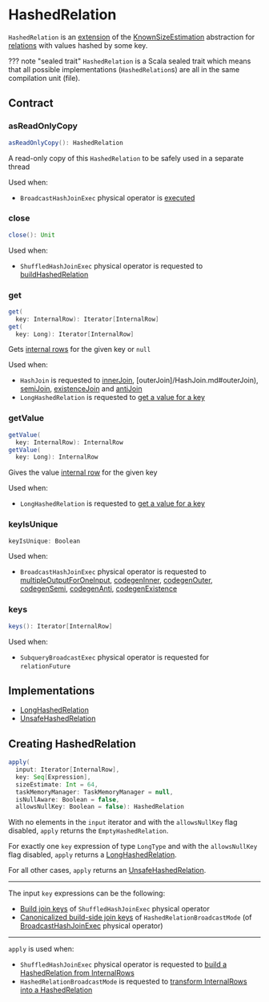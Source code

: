 # HashedRelation

`HashedRelation` is an [extension](#contract) of the [KnownSizeEstimation](../KnownSizeEstimation.md) abstraction for [relations](#implementations) with values hashed by some key.

??? note "sealed trait"
    `HashedRelation` is a Scala sealed trait which means that all possible implementations (`HashedRelation`s) are all in the same compilation unit (file).

## Contract

### <span id="asReadOnlyCopy"> asReadOnlyCopy

```scala
asReadOnlyCopy(): HashedRelation
```

A read-only copy of this `HashedRelation` to be safely used in a separate thread

Used when:

* `BroadcastHashJoinExec` physical operator is [executed](BroadcastHashJoinExec.md#doExecute)

### <span id="close"> close

```scala
close(): Unit
```

Used when:

* `ShuffledHashJoinExec` physical operator is requested to [buildHashedRelation](ShuffledHashJoinExec.md#buildHashedRelation)

### <span id="get"> get

```scala
get(
  key: InternalRow): Iterator[InternalRow]
get(
  key: Long): Iterator[InternalRow]
```

Gets [internal rows](../InternalRow.md) for the given key or `null`

Used when:

* `HashJoin` is requested to [innerJoin](HashJoin.md#innerJoin), [outerJoin]/HashJoin.md#outerJoin), [semiJoin](HashJoin.md#semiJoin), [existenceJoin](HashJoin.md#existenceJoin) and [antiJoin](HashJoin.md#antiJoin)
* `LongHashedRelation` is requested to [get a value for a key](LongHashedRelation.md#get)

### <span id="getValue"> getValue

```scala
getValue(
  key: InternalRow): InternalRow
getValue(
  key: Long): InternalRow
```

Gives the value [internal row](../InternalRow.md) for the given key

Used when:

* `LongHashedRelation` is requested to [get a value for a key](LongHashedRelation.md#getValue)

### <span id="keyIsUnique"> keyIsUnique

```scala
keyIsUnique: Boolean
```

Used when:

* `BroadcastHashJoinExec` physical operator is requested to [multipleOutputForOneInput](BroadcastHashJoinExec.md#multipleOutputForOneInput), [codegenInner](BroadcastHashJoinExec.md#codegenInner), [codegenOuter](BroadcastHashJoinExec.md#codegenOuter), [codegenSemi](BroadcastHashJoinExec.md#codegenSemi), [codegenAnti](BroadcastHashJoinExec.md#codegenAnti), [codegenExistence](BroadcastHashJoinExec.md#codegenExistence)

### <span id="keys"> keys

```scala
keys(): Iterator[InternalRow]
```

Used when:

* `SubqueryBroadcastExec` physical operator is requested for `relationFuture`

## Implementations

* [LongHashedRelation](LongHashedRelation.md)
* [UnsafeHashedRelation](../UnsafeHashedRelation.md)

## <span id="apply"> Creating HashedRelation

```scala
apply(
  input: Iterator[InternalRow],
  key: Seq[Expression],
  sizeEstimate: Int = 64,
  taskMemoryManager: TaskMemoryManager = null,
  isNullAware: Boolean = false,
  allowsNullKey: Boolean = false): HashedRelation
```

With no elements in the `input` iterator and with the `allowsNullKey` flag disabled, `apply` returns the `EmptyHashedRelation`.

For exactly one `key` expression of type `LongType` and with the `allowsNullKey` flag disabled, `apply` returns a [LongHashedRelation](LongHashedRelation.md).

For all other cases, `apply` returns an [UnsafeHashedRelation](../UnsafeHashedRelation.md).

---

The input `key` expressions can be the following:

* [Build join keys](HashJoin.md#buildKeys) of `ShuffledHashJoinExec` physical operator
* [Canonicalized build-side join keys](HashedRelationBroadcastMode.md#canonicalized) of `HashedRelationBroadcastMode` (of [BroadcastHashJoinExec](BroadcastHashJoinExec.md#requiredChildDistribution) physical operator)

---

`apply` is used when:

* `ShuffledHashJoinExec` physical operator is requested to [build a HashedRelation from InternalRows](ShuffledHashJoinExec.md#buildHashedRelation)
* `HashedRelationBroadcastMode` is requested to [transform InternalRows into a HashedRelation](HashedRelationBroadcastMode.md#transform)
